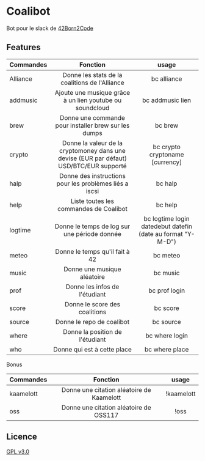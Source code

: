 # Coalibot

Bot pour le slack de [42Born2Code](42.fr)

## Features
| Commandes | Fonction | usage |
| ------------- |:-------------:|:-------------:|
| Alliance | Donne les stats de la coalitions de l'Alliance | bc alliance |
| addmusic | Ajoute une musique grâce à un lien youtube ou soundcloud| bc addmusic lien |
| brew | Donne une commande pour installer brew sur les dumps | bc brew |
| crypto | Donne la valeur de la cryptomoney dans une devise (EUR par défaut) USD/BTC/EUR supporté | bc crypto cryptoname [currency] |
| halp | Donne des instructions pour les problèmes liés a iscsi | bc halp |
| help | Liste toutes les commandes de Coalibot | bc help |
| logtime | Donne le temps de log sur une période donnée | bc logtime login datedebut datefin (date au format \"Y-M-D\") |
| meteo | Donne le temps qu'il fait à 42 | bc meteo |
| music | Donne une musique aléatoire | bc music |
| prof | Donne les infos de l'étudiant| bc prof login |
| score | Donne le score des coalitions | bc score |
| source | Donne le repo de coalibot | bc source |
| where | Donne la position de l'étudiant | bc where login |
| who | Donne qui est à cette place | bc where place |

Bonus

| Commandes | Fonction | usage |
| ------------- |:-------------:|:-------------:|
| kaamelott | Donne une citation aléatoire de Kaamelott | !kaamelott |
| oss | Donne une citation aléatoire de OSS117 | !oss |

## Licence
  [GPL v3.0](https://github.com/genesixx/coalibot/blob/master/LICENSE)

